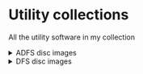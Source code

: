 # Utility collections
All the utility software in my collection

<details><summary>ADFS disc images</summary>

## Utilities
- RomSpell

## Utilities - Various
A collection of various utilities I amassed over time

<details><summary>Contents of disk</summary>

### DiscCopier
- copycat
- cyclone
- ripoff
### DiscUtils
- FastBackup
- salvage
### Gameutils
- Adventure Creator
### GraphPack
- GrafKey
- PaintBox
### OfficeUtil
- Database
- DbaseSetup
- Mini Office
- Printer Driver Generator
- Vu-File
### PrintUtils
- Type Setter
### ProgUtils
- Hershey Characters
- Speech!
### ScreenDesi
- Beebtext
- Teletext
- TTextEdit
### TapeCopier
- Shadow
- Strip

</details>
</details>

<details><summary>DFS disc images</summary>

### BBChessbase + Library files
- 0: BBChessbase
- 2: BBChessbase library files
### BBCChessbase - tactics library files
- 0: Tactics library files
- 2: Tactics library files
### BBCChessbase - example library files
- 0: Example library files
- 2: Example library files
### Watford Electronics Utilities Disc
- A myriad of things from Watford Electronics

</details>
